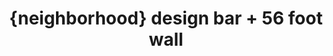---
title: "{neighborhood} design bar + 56 foot wall"
url: /dallas/neighborhood-design-bar-56-foot-wall/
shop: boutique
---